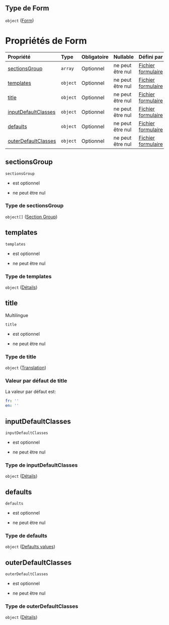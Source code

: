 ## Type de Form

`object` ([Form](frw-definitions-form.md))

# Propriétés de Form

| Propriété                                   | Type     | Obligatoire | Nullable         | Défini par                                                                                                                                   |
| :------------------------------------------ | :------- | :---------- | :--------------- | :------------------------------------------------------------------------------------------------------------------------------------------- |
| [sectionsGroup](#sectionsgroup)             | `array`  | Optionnel   | ne peut être nul | [Fichier formulaire](frw-definitions-form-properties-sectionsgroup.md "schemas/form#/definitions/Form/properties/sectionsGroup")             |
| [templates](#templates)                     | `object` | Optionnel   | ne peut être nul | [Fichier formulaire](frw-definitions-form-properties-templates.md "schemas/form#/definitions/Form/properties/templates")                     |
| [title](#title)                             | `object` | Optionnel   | ne peut être nul | [Fichier formulaire](frw-definitions-translation.md "schemas/form#/definitions/Form/properties/title")                                       |
| [inputDefaultClasses](#inputdefaultclasses) | `object` | Optionnel   | ne peut être nul | [Fichier formulaire](frw-definitions-form-properties-inputdefaultclasses.md "schemas/form#/definitions/Form/properties/inputDefaultClasses") |
| [defaults](#defaults)                       | `object` | Optionnel   | ne peut être nul | [Fichier formulaire](frw-definitions-defaults-values.md "schemas/form#/definitions/Form/properties/defaults")                                |
| [outerDefaultClasses](#outerdefaultclasses) | `object` | Optionnel   | ne peut être nul | [Fichier formulaire](frw-definitions-form-properties-outerdefaultclasses.md "schemas/form#/definitions/Form/properties/outerDefaultClasses") |

## sectionsGroup



`sectionsGroup`

*   est optionnel

*   ne peut être nul

### Type de sectionsGroup

`object[]` ([Section Group](frw-definitions-section-group.md))

## templates



`templates`

*   est optionnel

*   ne peut être nul

### Type de templates

`object` ([Détails](frw-definitions-form-properties-templates.md))

## title

Multilingue

`title`

*   est optionnel

*   ne peut être nul

### Type de title

`object` ([Translation](frw-definitions-translation.md))

### Valeur par défaut de title

La valeur par défaut est:

```yaml
fr: ''
en: ''

```

## inputDefaultClasses



`inputDefaultClasses`

*   est optionnel

*   ne peut être nul

### Type de inputDefaultClasses

`object` ([Détails](frw-definitions-form-properties-inputdefaultclasses.md))

## defaults



`defaults`

*   est optionnel

*   ne peut être nul

### Type de defaults

`object` ([Defaults values](frw-definitions-defaults-values.md))

## outerDefaultClasses



`outerDefaultClasses`

*   est optionnel

*   ne peut être nul

### Type de outerDefaultClasses

`object` ([Détails](frw-definitions-form-properties-outerdefaultclasses.md))
